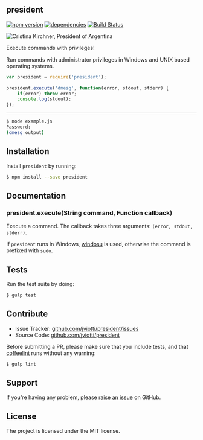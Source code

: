 president
---------

[![npm version](https://badge.fury.io/js/president.svg)](http://badge.fury.io/js/president)
[![dependencies](https://david-dm.org/jviotti/president.png)](https://david-dm.org/jviotti/president.png)
[![Build Status](https://travis-ci.org/jviotti/president.svg?branch=master)](https://travis-ci.org/jviotti/president)

![Cristina Kirchner, President of Argentina](https://raw.githubusercontent.com/jviotti/president/master/images/cristina-kirchner.jpg)

Execute commands with privileges!

Run commands with administrator privileges in Windows and UNIX based operating systems.

```javascript
var president = require('president');

president.execute('dmesg', function(error, stdout, stderr) {
	if(error) throw error;
	console.log(stdout);
});
```

***

```sh
$ node example.js
Password:
(dmesg output)
```

Installation
------------

Install `president` by running:

```sh
$ npm install --save president
```

Documentation
-------------

### president.execute(String command, Function callback)

Execute a command. The callback takes three arguments: `(error, stdout, stderr)`.

If `president` runs in Windows, [windosu](https://github.com/tehsenaus/windosu) is used, otherwise the command is prefixed with `sudo`.

Tests
-----

Run the test suite by doing:

```sh
$ gulp test
```

Contribute
----------

- Issue Tracker: [github.com/jviotti/president/issues](https://github.com/jviotti/president/issues)
- Source Code: [github.com/jviotti/president](https://github.com/jviotti/president)

Before submitting a PR, please make sure that you include tests, and that [coffeelint](http://www.coffeelint.org/) runs without any warning:

```sh
$ gulp lint
```

Support
-------

If you're having any problem, please [raise an issue](https://github.com/jviotti/president/issues/new) on GitHub.

License
-------

The project is licensed under the MIT license.

